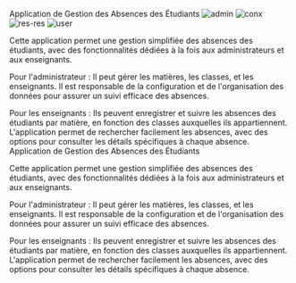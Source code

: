 Application de Gestion des Absences des Étudiants
![admin](https://github.com/user-attachments/assets/1250b4e0-987c-4738-916f-376ff947ce9b)
![conx](https://github.com/user-attachments/assets/ea316137-9415-420a-9c62-317bfff62a77)
![res-res](https://github.com/user-attachments/assets/f70d603d-4d4f-4863-90aa-d7b71588f5d1)
![user](https://github.com/user-attachments/assets/4e8b1fca-3457-4c2a-b586-42c7e90ef157)





Cette application permet une gestion simplifiée des absences des étudiants, avec des fonctionnalités dédiées à la fois aux administrateurs et aux enseignants.

Pour l'administrateur : Il peut gérer les matières, les classes, et les enseignants. Il est responsable de la configuration et de l'organisation des données pour assurer un suivi efficace des absences.

Pour les enseignants : Ils peuvent enregistrer et suivre les absences des étudiants par matière, en fonction des classes auxquelles ils appartiennent. L'application permet de rechercher facilement les absences, avec des options pour consulter les détails spécifiques à chaque absence.
Application de Gestion des Absences des Étudiants

Cette application permet une gestion simplifiée des absences des étudiants, avec des fonctionnalités dédiées à la fois aux administrateurs et aux enseignants.

Pour l'administrateur : Il peut gérer les matières, les classes, et les enseignants. Il est responsable de la configuration et de l'organisation des données pour assurer un suivi efficace des absences.

Pour les enseignants : Ils peuvent enregistrer et suivre les absences des étudiants par matière, en fonction des classes auxquelles ils appartiennent. L'application permet de rechercher facilement les absences, avec des options pour consulter les détails spécifiques à chaque absence.
